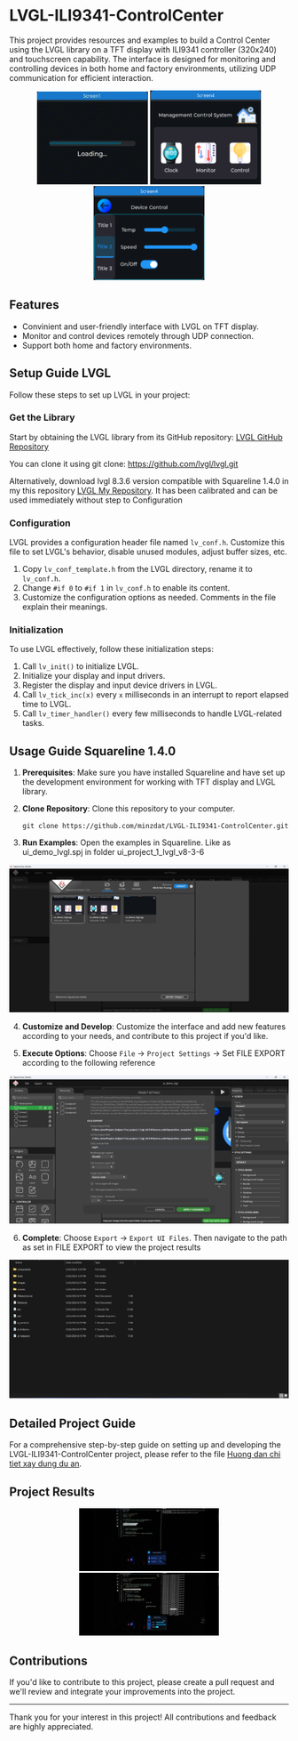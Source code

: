 # LVGL-ILI9341-ControlCenter

This project provides resources and examples to build a Control Center using the LVGL library on a TFT display with ILI9341 controller (320x240) and touchscreen capability. The interface is designed for monitoring and controlling devices in both home and factory environments, utilizing UDP communication for efficient interaction.

<p align="center">
    <img src="./images/ui_controlCenter.gif" alt="Image 1" width="200" />
    <img src="./images/ui_controlCenter1.png" alt="Image 2" width="200" />
    <img src="./images/ui_controlCenter2.png" alt="Image 3" width="200" />
</p>

## Features

- Convinient and user-friendly interface with LVGL on TFT display.
- Monitor and control devices remotely through UDP connection.
- Support both home and factory environments.

## Setup Guide LVGL

Follow these steps to set up LVGL in your project:

### Get the Library

Start by obtaining the LVGL library from its GitHub repository: [LVGL GitHub Repository](https://github.com/lvgl/lvgl)

You can clone it using git clone: https://github.com/lvgl/lvgl.git

Alternatively, download lvgl 8.3.6 version compatible with Squareline 1.4.0 in my this repository [LVGL My Repository](https://github.com/minzdat/LVGL-ILI9341-ControlCenter/tree/main/ui_project_1_lvgl_v8-3-6/libraries/lvgl). It has been calibrated and can be used immediately without step to Configuration

### Configuration

LVGL provides a configuration header file named `lv_conf.h`. Customize this file to set LVGL's behavior, disable unused modules, adjust buffer sizes, etc.
1. Copy `lv_conf_template.h` from the LVGL directory, rename it to `lv_conf.h`.
2. Change `#if 0` to `#if 1` in `lv_conf.h` to enable its content.
3. Customize the configuration options as needed. Comments in the file explain their meanings.

### Initialization

To use LVGL effectively, follow these initialization steps:
1. Call `lv_init()` to initialize LVGL.
2. Initialize your display and input drivers.
3. Register the display and input device drivers in LVGL.
4. Call `lv_tick_inc(x)` every `x` milliseconds in an interrupt to report elapsed time to LVGL.
5. Call `lv_timer_handler()` every few milliseconds to handle LVGL-related tasks.

## Usage Guide Squareline 1.4.0

1. **Prerequisites**: Make sure you have installed Squareline and have set up the development environment for working with TFT display and LVGL library.

2. **Clone Repository**: Clone this repository to your computer.

    ```
    git clone https://github.com/minzdat/LVGL-ILI9341-ControlCenter.git
    ```

3. **Run Examples**: Open the examples in Squareline. Like as ui_demo_lvgl.spj in folder ui_project_1_lvgl_v8-3-6

<p align="center">
    <img src="./images/open_example_squareline.png" alt="Image 4"/>
</p>

4. **Customize and Develop**: Customize the interface and add new features according to your needs, and contribute to this project if you'd like.

5. **Execute Options**: Choose `File` -> `Project Settings` -> Set FILE EXPORT according to the following reference

<p align="center">
    <img src="./images/project_settings.png" alt="Image 6"/>
</p>

6. **Complete**: Choose `Export` -> `Export UI Files`. Then navigate to the path as set in FILE EXPORT to view the project results

<p align="center">
    <img src="./images/exportUIFile.png" alt="Image 6"/>
</p>

## Detailed Project Guide

For a comprehensive step-by-step guide on setting up and developing the LVGL-ILI9341-ControlCenter project, please refer to the file [Huong dan chi tiet xay dung du an](./Huong%20dan%20chi%20tiet%20xay%20dung%20du%20an.pdf).

## Project Results

<p align="center">
    <img src="./images/receive.jpg" alt="Image 1" width="50%" />
    <img src="./images/send.jpg" alt="Image 2" width="50%" />
</p>

## Contributions

If you'd like to contribute to this project, please create a pull request and we'll review and integrate your improvements into the project.

---

Thank you for your interest in this project! All contributions and feedback are highly appreciated.